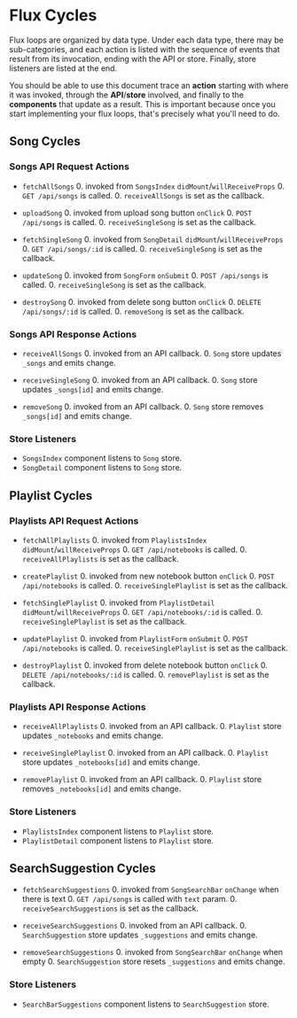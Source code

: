 # Flux Cycles

Flux loops are organized by data type. Under each data type, there may
be sub-categories, and each action is listed with the sequence of events
that result from its invocation, ending with the API or store. Finally,
store listeners are listed at the end.

You should be able to use this document trace an **action** starting
with where it was invoked, through the **API**/**store** involved, and
finally to the **components** that update as a result. This is important
because once you start implementing your flux loops, that's precisely
what you'll need to do.


## Song Cycles

### Songs API Request Actions

* `fetchAllSongs`
  0. invoked from `SongsIndex` `didMount`/`willReceiveProps`
  0. `GET /api/songs` is called.
  0. `receiveAllSongs` is set as the callback.

* `uploadSong`
  0. invoked from upload song button `onClick`
  0. `POST /api/songs` is called.
  0. `receiveSingleSong` is set as the callback.

* `fetchSingleSong`
  0. invoked from `SongDetail` `didMount`/`willReceiveProps`
  0. `GET /api/songs/:id` is called.
  0. `receiveSingleSong` is set as the callback.

* `updateSong`
  0. invoked from `SongForm` `onSubmit`
  0. `POST /api/songs` is called.
  0. `receiveSingleSong` is set as the callback.

* `destroySong`
  0. invoked from delete song button `onClick`
  0. `DELETE /api/songs/:id` is called.
  0. `removeSong` is set as the callback.

### Songs API Response Actions

* `receiveAllSongs`
  0. invoked from an API callback.
  0. `Song` store updates `_songs` and emits change.

* `receiveSingleSong`
  0. invoked from an API callback.
  0. `Song` store updates `_songs[id]` and emits change.

* `removeSong`
  0. invoked from an API callback.
  0. `Song` store removes `_songs[id]` and emits change.

### Store Listeners

* `SongsIndex` component listens to `Song` store.
* `SongDetail` component listens to `Song` store.


## Playlist Cycles

### Playlists API Request Actions

* `fetchAllPlaylists`
  0. invoked from `PlaylistsIndex` `didMount`/`willReceiveProps`
  0. `GET /api/notebooks` is called.
  0. `receiveAllPlaylists` is set as the callback.

* `createPlaylist`
  0. invoked from new notebook button `onClick`
  0. `POST /api/notebooks` is called.
  0. `receiveSinglePlaylist` is set as the callback.

* `fetchSinglePlaylist`
  0. invoked from `PlaylistDetail` `didMount`/`willReceiveProps`
  0. `GET /api/notebooks/:id` is called.
  0. `receiveSinglePlaylist` is set as the callback.

* `updatePlaylist`
  0. invoked from `PlaylistForm` `onSubmit`
  0. `POST /api/notebooks` is called.
  0. `receiveSinglePlaylist` is set as the callback.

* `destroyPlaylist`
  0. invoked from delete notebook button `onClick`
  0. `DELETE /api/notebooks/:id` is called.
  0. `removePlaylist` is set as the callback.

### Playlists API Response Actions

* `receiveAllPlaylists`
  0. invoked from an API callback.
  0. `Playlist` store updates `_notebooks` and emits change.

* `receiveSinglePlaylist`
  0. invoked from an API callback.
  0. `Playlist` store updates `_notebooks[id]` and emits change.

* `removePlaylist`
  0. invoked from an API callback.
  0. `Playlist` store removes `_notebooks[id]` and emits change.

### Store Listeners

* `PlaylistsIndex` component listens to `Playlist` store.
* `PlaylistDetail` component listens to `Playlist` store.


## SearchSuggestion Cycles

* `fetchSearchSuggestions`
  0. invoked from `SongSearchBar` `onChange` when there is text
  0. `GET /api/songs` is called with `text` param.
  0. `receiveSearchSuggestions` is set as the callback.

* `receiveSearchSuggestions`
  0. invoked from an API callback.
  0. `SearchSuggestion` store updates `_suggestions` and emits change.

* `removeSearchSuggestions`
  0. invoked from `SongSearchBar` `onChange` when empty
  0. `SearchSuggestion` store resets `_suggestions` and emits change.

### Store Listeners

* `SearchBarSuggestions` component listens to `SearchSuggestion` store.
